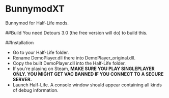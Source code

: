 BunnymodXT
==========

Bunnymod for Half-Life mods.

##Build
You need Detours 3.0 (the free version will do) to build this.

##Installation
* Go to your Half-Life folder.
* Rename DemoPlayer.dll there into DemoPlayer_original.dll.
* Copy the built DemoPlayer.dll into the Half-Life folder.
* If you're playing on Steam, **MAKE SURE YOU PLAY SINGLEPLAYER ONLY. YOU MIGHT GET VAC BANNED IF YOU CONNECT TO A SECURE SERVER.**
* Launch Half-Life. A console window should appear containing all kinds of debug information.
